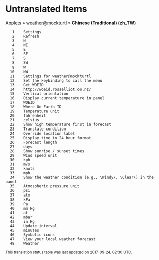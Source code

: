 # Untranslated Items
[Applets](../../../README.md) &#187; [weather@mockturtl](../README.md) &#187; **Chinese (Traditional) (zh_TW)**

       1	Settings
       2	Refresh
       3	N
       4	NE
       5	E
       6	SE
       7	S
       8	SW
       9	W
      10	NW
      11	Settings for weather@mockturtl
      12	Set the keybinding to call the menu
      13	Get WOEID
      14	http://woeid.rosselliot.co.nz/
      15	Vertical orientation
      16	Display current temperature in panel
      17	WOEID
      18	Where On Earth ID
      19	Temperature unit
      20	fahrenheit
      21	celsius
      22	Show high temperature first in forecast
      23	Translate condition
      24	Override location label
      25	Display time in 24 hour format
      26	Forecast length
      27	days
      28	Show sunrise / sunset times
      29	Wind speed unit
      30	kph
      31	m/s
      32	knots
      33	mph
      34	Show the weather condition (e.g., \Windy\, \Clear\) in the panel
      35	Atmospheric pressure unit
      36	psi
      37	atm
      38	kPa
      39	Pa
      40	mm Hg
      41	at
      42	mbar
      43	in Hg
      44	Update interval
      45	minutes
      46	Symbolic icons
      47	View your local weather forecast
      48	Weather

<sup>This translation status table was last updated on 2017-09-24, 02:30 UTC.</sup>
